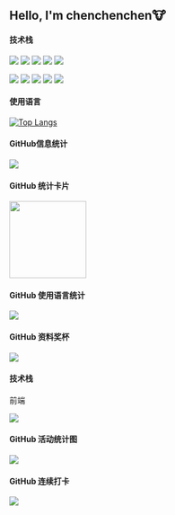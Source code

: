## Hello, I'm chenchenchen🐮

#### 技术栈
[![](https://img.shields.io/badge/Windows-10-2376bc?style=flat-square&logo=windows&logoColor=ffffff)](https://www.microsoft.com/windows/get-windows-10)
[![](https://img.shields.io/badge/iPhone-13-pink?style=flat-square&logo=apple&logoColor=ffffff)](https://www.iphone.com/)
[![](https://img.shields.io/badge/-HTML5-E34F26?style=flat-square&logo=html5&logoColor=white)](https://html.spec.whatwg.org/)
[![](https://img.shields.io/badge/-CSS3-1572B6?style=flat-square&logo=css3&logoColor=white)](https://www.w3.org/Style/CSS/)
[![](https://img.shields.io/badge/-JavaScript-f7e018?style=flat-square&logo=javascript&logoColor=white)](https://www.ecma-international.org/)

[![](https://img.shields.io/badge/-Git-f05032?style=flat-square&logo=git&logoColor=white)](https://git-scm.com/)
[![](https://img.shields.io/badge/-PHP-777bb4?style=flat-square&logo=php&logoColor=ffffff)](https://www.php.net/)
[![](https://img.shields.io/badge/-Node.js-43853d?style=flat-square&logo=node.js&logoColor=ffffff)](https://nodejs.org/)
[![](https://img.shields.io/badge/-NPM-cb3837?style=flat-square&logo=npm&logoColor=white)](https://npmjs.com/)
[![](https://img.shields.io/badge/-MySQL-4479a1?style=flat-square&logo=mysql&logoColor=white)](https://www.mysql.com/)




#### 使用语言
[![Top Langs](https://github-readme-stats.vercel.app/api/top-langs/?username=Rainchen0504&layout=compact&langs_count=8&card_width=445)](https://github.com/anuraghazra/github-readme-stats)



#### GitHub信息统计
<div align="left"> 
  <img src="https://metrics.lecoq.io/Rainchen0504?template=classic&config.timezone=Asia%2FShenzhen">
</div>

#### GitHub 统计卡片
<div align="left"> 
  <img height="137px" src="https://github-readme-stats.vercel.app/api?username=Rainchen0504&hide_title=true&hide_border=true&show_icons=trueline_height=21&text_color=000&icon_color=000&bg_color=0,ea6161,ffc64d,fffc4d,52fa5a&theme=graywhite" /> 
</div>

#### GitHub 使用语言统计
<div align="left"> 
  <img src="https://github-readme-stats.vercel.app/api/top-langs/?username=Rainchen0504&hide_title=true&hide_border=true&layout=compact&langs_count=6&text_color=000&icon_color=fff&bg_color=0,52fa5a,4dfcff,c64dff&theme=graywhite" /> 
</div>

#### GitHub 资料奖杯
<div align="left"> 
  <img src="https://github-profile-trophy.vercel.app/?username=Rainchen0504" /> 
</div>

#### 技术栈
<div>
  <div>
    <p>前端</p>
    <img src="https://img.shields.io/badge/HTML-239120?style=for-the-badge&logo=html5&logoColor=white">
  </div>
</div>

#### GitHub 活动统计图
<div align="left"> <img src="https://activity-graph.herokuapp.com/graph?username=Rainchen0504&theme=xcode" /> </div>

#### GitHub 连续打卡
<div align="left"> <img src="https://github-readme-streak-stats.herokuapp.com/?user=Rainchen0504" /> </div>





<!--
**mlldxe/mlldxe** is a ✨ _special_ ✨ repository because its `README.md` (this file) appears on your GitHub profile.

Here are some ideas to get you started:

- 🔭 I’m currently working on ...
- 🌱 I’m currently learning ...
- 👯 I’m looking to collaborate on ...
- 🤔 I’m looking for help with ...
- 💬 Ask me about ...
- 📫 How to reach me: ...
- 😄 Pronouns: ...
- ⚡ Fun fact: ...
-->
